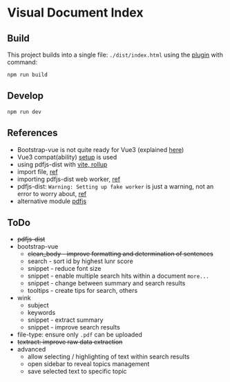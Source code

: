 # Visual Document Index

## Build

This project builds into a single file: `./dist/index.html` using the [plugin](https://github.com/richardtallent/vite-plugin-singlefile) with command:

```
npm run build
```

## Develop

```
npm run dev
```

## References

* Bootstrap-vue is not quite ready for Vue3 (explained [here](https://bootstrap-vue.org/vue3))
* Vue3 compat(ability) [setup](https://stackblitz.com/edit/bootstrap-vue-with-compat?file=main.js) is used
* using pdfjs-dist with [vite, rollup](https://erindoyle.dev/using-pdfjs-with-vite/)
* import file, [ref](https://laracasts.com/discuss/channels/vue/how-to-import-a-js-file-in-vue)
* importing pdfjs-dist web worker, [ref](https://stackoverflow.com/questions/71551448/how-do-you-import-javascript-file-from-node-modules-into-react-using-vite)
* pdfjs-dist: `Warning: Setting up fake worker` is just a warning, not an error to worry about, [ref](https://stackoverflow.com/questions/74452371/pdfjs-what-is-a-fake-worker-how-to-solve-it)
* alternative module [pdfjs](https://github.com/rkusa/pdfjs)

## ToDo

* ~~pdfjs-dist~~
* bootstrap-vue
  - ~~clean_body - improve formatting and determination of sentences~~
  - search - sort id by highest lunr score
  - snippet - reduce font size
  - snippet - enable multiple search hits within a document `more...`
  - snippet - change between summary and search results
  - tooltips - create tips for search, others
* wink
  - subject
  - keywords
  - snippet - extract summary
  - snippet - improve search results
* file-type: ensure only `.pdf` can be uploaded
* ~~textract: improve raw data extraction~~
* advanced
  - allow selecting / highlighting of text within search results
  - open sidebar to reveal topics management
  - save selected text to specific topic

